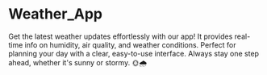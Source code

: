 ﻿# Weather_App
 Get the latest weather updates effortlessly with our app! It provides real-time info on humidity, air quality, and weather conditions. Perfect for planning your day with a clear, easy-to-use interface. Always stay one step ahead, whether it's sunny or stormy. 🌞🌧️


